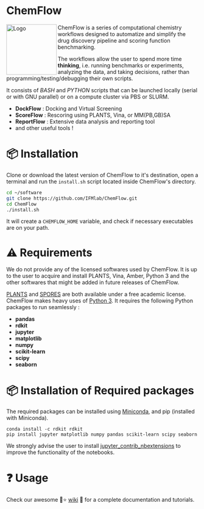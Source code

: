 # ChemFlow
<img src="https://user-images.githubusercontent.com/27850535/29564754-6b07a548-8743-11e7-9463-8626675b9481.png" alt="Logo" align="left" width=132/>ChemFlow is a series of computational chemistry workflows designed to automatize and simplify the drug discovery pipeline and scoring function benchmarking.

The workflows allow the user to spend more time **thinking**, i.e. running benchmarks or experiments, analyzing the data, and taking decisions, rather than programming/testing/debugging their own scripts.

It consists of *BASH* and *PYTHON* scripts that can be launched locally (serial or with GNU parallel) or on a compute cluster via PBS or SLURM.
* **DockFlow** : Docking and Virtual Screening
* **ScoreFlow** : Rescoring using PLANTS, Vina, or MM(PB,GB)SA
* **ReportFlow** : Extensive data analysis and reporting tool
* and other useful tools !

# :package: Installation

Clone or download the latest version of ChemFlow to it's destination, open a terminal and run the `install.sh` script located inside ChemFlow's directory.
```sh
cd ~/software
git clone https://github.com/IFMlab/ChemFlow.git
cd ChemFlow
./install.sh
```
It will create a `CHEMFLOW_HOME` variable, and check if necessary executables are on your path.

# :warning: Requirements

We do not provide any of the licensed softwares used by ChemFlow. It is up to the user to acquire and install PLANTS, Vina, Amber, Python 3 and the other softwares that might be added in future releases of ChemFlow.

[PLANTS](http://www.uni-tuebingen.de/fakultaeten/mathematisch-naturwissenschaftliche-fakultaet/fachbereiche/pharmazie-und-biochemie/pharmazie/pharmazeutische-chemie/pd-dr-t-exner/research/plants.html) and [SPORES](http://www.mnf.uni-tuebingen.de/fachbereiche/pharmazie-und-biochemie/pharmazie/pharmazeutische-chemie/pd-dr-t-exner/research/spores.html) are both available under a free academic license.
ChemFlow makes heavy uses of [Python 3](https://www.python.org/). It requires the following Python packages to run seamlessly :
* **pandas**
* **rdkit**
* **jupyter**
* **matplotlib**
* **numpy**
* **scikit-learn**
* **scipy**
* **seaborn**

# :package: Installation of Required packages

The required packages can be installed using [Miniconda](https://conda.io/miniconda.html), and pip (installed with Miniconda).
```
conda install -c rdkit rdkit
pip install jupyter matplotlib numpy pandas scikit-learn scipy seaborn
```

We strongly advise the user to install [jupyter_contrib_nbextensions](https://github.com/ipython-contrib/jupyter_contrib_nbextensions) to improve the functionality of the notebooks.

# :question: Usage

Check our awesome :rocket::star: [wiki](https://github.com/IFMlab/ChemFlow/wiki) :rainbow: for a complete documentation and tutorials.
